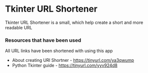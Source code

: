# Tkinter URL Shortener

Tkinter URL Shortener is a small, which help create a short and more readable URL 

### Resources that have been used 
All URL links have been shortened with using this app

* About creating URl Shortner - https://tinyurl.com/ya3qwump
* Python Tkinter guide - https://tinyurl.com/yyv924d8
